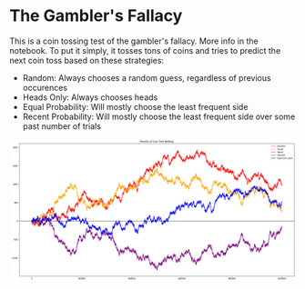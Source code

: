 # The Gambler's Fallacy

This is a coin tossing test of the gambler's fallacy.  More info in the notebook.  To put it simply, it tosses tons of coins and tries to predict the next coin toss based on these strategies:
- Random: Always chooses a random guess, regardless of previous occurences
- Heads Only: Always chooses heads
- Equal Probability: Will mostly choose the least frequent side
- Recent Probability: Will mostly choose the least frequent side over some past number of trials


![Results](Gambler's%20Fallacy/gfx/graph.png?raw=true "Results of gambling")
